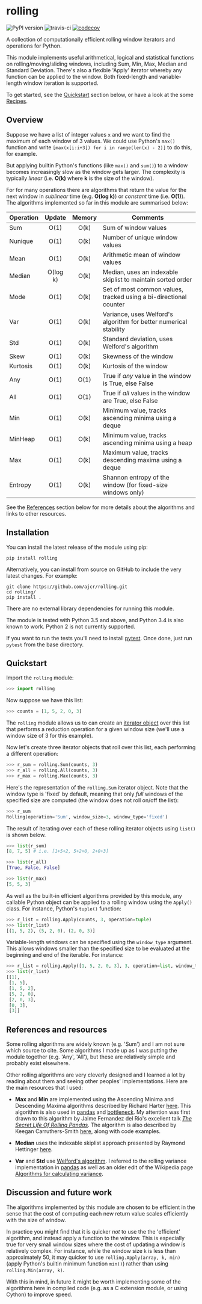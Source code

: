 # rolling

![PyPI version](https://badge.fury.io/py/rolling.svg) ![travis-ci](https://travis-ci.org/ajcr/rolling.svg?branch=master) [![codecov](https://codecov.io/gh/ajcr/rolling/branch/master/graph/badge.svg)](https://codecov.io/gh/ajcr/rolling)

A collection of computationally efficient rolling window iterators and operations for Python.

This module implements useful arithmetical, logical and statistical functions on rolling/moving/sliding windows, including Sum, Min, Max, Median and Standard Deviation. There's also a flexible 'Apply' iterator whereby any function can be applied to the window. Both fixed-length and variable-length window iteration is supported.

To get started, see the [Quickstart](https://github.com/ajcr/rolling#quickstart) section below, or have a look at the some [Recipes](https://github.com/ajcr/rolling/blob/master/doc/recipes.md).

## Overview

Suppose we have a list of integer values `x` and we want to find the maximum of each window of 3 values. We could use Python's `max()` function and write `[max(x[i:i+3]) for i in range(len(x) - 2)]` to do this, for example.

But applying builtin Python's functions (like `max()` and `sum()`) to a window becomes increasingly slow as the window gets larger. The complexity is typically _linear_ (i.e. **O(k)** where **k** is the size of the window).

For for many operations there are algorithms that return the value for the next window in _sublinear_ time (e.g. **O(log k)**) or _constant_ time (i.e. **O(1)**). The algorithms implemented so far in this module are summarised below:

| Operation        | Update   | Memory | Comments |
| ---------------- |:--------:|:------:|-----------------------------|
| Sum              | O(1)     | O(k)   | Sum of window values |
| Nunique          | O(1)     | O(k)   | Number of unique window values |
| Mean             | O(1)     | O(k)   | Arithmetic mean of window values |
| Median           | O(log k) | O(k)   | Median, uses an indexable skiplist to maintain sorted order |
| Mode             | O(1)     | O(k)   | Set of most common values, tracked using a bi-directional counter |
| Var              | O(1)     | O(k)   | Variance, uses Welford's algorithm for better numerical stability |
| Std              | O(1)     | O(k)   | Standard deviation, uses Welford's algorithm |
| Skew             | O(1)     | O(k)   | Skewness of the window |
| Kurtosis         | O(1)     | O(k)   | Kurtosis of the window |
| Any              | O(1)     | O(1)   | True if *any* value in the window is True, else False |
| All              | O(1)     | O(1)   | True if *all* values in the window are True, else False |
| Min              | O(1)     | O(k)   | Minimum value, tracks ascending minima using a deque |
| MinHeap          | O(1)     | O(k)   | Minimum value, tracks ascending minima using a heap |
| Max              | O(1)     | O(k)   | Maximum value, tracks descending maxima using a deque |
| Entropy          | O(1)     | O(k)   | Shannon entropy of the window (for fixed-size windows only) |

See the [References](https://github.com/ajcr/rolling#references-and-resources) section below for more details about the algorithms and links to other resources.

## Installation

You can install the latest release of the module using pip:
```
pip install rolling
```

Alternatively, you can install from source on GitHub to include the very latest changes. For example:

```
git clone https://github.com/ajcr/rolling.git
cd rolling/
pip install .
```

There are no external library dependencies for running this module.

The module is tested with Python 3.5 and above, and Python 3.4 is also known to work. Python 2 is not currently supported.

If you want to run the tests you'll need to install [pytest](https://docs.pytest.org/en/latest/). Once done, just run `pytest` from the base directory.

## Quickstart

Import the `rolling` module:
```python
>>> import rolling
```

Now suppose we have this list:
```python
>>> counts = [1, 5, 2, 0, 3]
```

The `rolling` module allows us to can create an [iterator object](https://docs.python.org/3/library/stdtypes.html#iterator-types) over this list that performs a reduction operation for a given window size (we'll use a window size of 3 for this example).

Now let's create three iterator objects that roll over this list, each performing a different operation:

```python
>>> r_sum = rolling.Sum(counts, 3)
>>> r_all = rolling.All(counts, 3)
>>> r_max = rolling.Max(counts, 3)
```

Here's the representation of the `rolling.Sum` iterator object. Note that the window type is 'fixed' by default, meaning that only _full_ windows of the specified size are computed (the window does not roll on/off the list):

```python
>>> r_sum
Rolling(operation='Sum', window_size=3, window_type='fixed')
```

The result of iterating over each of these rolling iterator objects using `list()` is shown below.
```python
>>> list(r_sum)
[8, 7, 5] # i.e. [1+5+2, 5+2+0, 2+0+3]

>>> list(r_all)
[True, False, False]

>>> list(r_max)
[5, 5, 3]
```

As well as the built-in efficient algorithms provided by this module, any callable Python object can be applied to a rolling window using the `Apply()` class. For instance, Python's `tuple()` function:
```python
>>> r_list = rolling.Apply(counts, 3, operation=tuple)
>>> list(r_list)
[(1, 5, 2), (5, 2, 0), (2, 0, 3)]
```

Variable-length windows can be specified using the `window_type` argument. This allows windows smaller than the specified size to be evaluated at the beginning and end of the iterable. For instance:
```python
>>> r_list = rolling.Apply([1, 5, 2, 0, 3], 3, operation=list, window_type='variable')
>>> list(r_list)
[[1],
 [1, 5],
 [1, 5, 2],
 [5, 2, 0],
 [2, 0, 3],
 [0, 3],
 [3]]
```

## References and resources

Some rolling algorithms are widely known (e.g. 'Sum') and I am not sure which source to cite. Some algorithms I made up as I was putting the module together (e.g. 'Any', 'All'), but these are relatively simple and probably exist elsewhere.

Other rolling algorithms are very cleverly designed and I learned a lot by reading about them and seeing other peoples' implementations. Here are the main resources that I used:

- **Max** and **Min** are implemented using the Ascending Minima and Descending Maxima algorithms described by Richard Harter [here](http://www.richardhartersworld.com/cri/2001/slidingmin.html). This algorithm is also used in [pandas](http://pandas.pydata.org/) and [bottleneck](https://github.com/kwgoodman/bottleneck). My attention was first drawn to this algorithm by Jaime Fernandez del Rio's excellent talk _[The Secret Life Of Rolling Pandas](https://www.youtube.com/watch?v=XM_r5La-1tA)_. The algorithm is also described by Keegan Carruthers-Smith [here](https://people.cs.uct.ac.za/~ksmith/articles/sliding_window_minimum.html), along with code examples.

- **Median** uses the indexable skiplist approach presented by Raymond Hettinger [here](http://code.activestate.com/recipes/577073/).

- **Var** and **Std** use [Welford's algorithm](https://en.wikipedia.org/wiki/Algorithms_for_calculating_variance#On-line_algorithm). I referred to the rolling variance implementation in [pandas](https://github.com/pandas-dev/pandas/blob/master/pandas/_libs/window.pyx#L635-L784) as well as an older edit of the Wikipedia page [Algorithms for calculating variance](https://en.wikipedia.org/w/index.php?title=Algorithms_for_calculating_variance&oldid=617145179).


## Discussion and future work

The algorithms implemented by this module are chosen to be efficient in the sense that the cost of computing each new return value scales efficiently with the size of window.

In practice you might find that it is quicker *not* to use the the 'efficient' algorithm, and instead apply a function to the window. This is especially true for very small window sizes where the cost of updating a window is relatively complex. For instance, while the window size `k` is less than approximately 50, it may quicker to use `rolling.Apply(array, k, min)` (apply Python's builtin minimum function `min()`) rather than using `rolling.Min(array, k)`.

With this in mind, in future it might be worth implementing some of the algorithms here in compiled code (e.g. as a C extension module, or using Cython) to improve speed.
